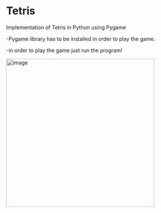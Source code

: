 # Tetris
Implementation of Tetris in Python using Pygame

-Pygame library has to be installed in order to play the game.

-in order to play the game just run the program!

<img width="400" alt="image" src="https://user-images.githubusercontent.com/67145369/158235255-152b768d-182a-4429-bae9-f2fde7402332.png">
